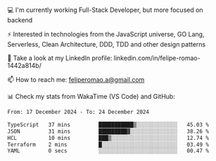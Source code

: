 💻 I'm currently working Full-Stack Developer, but more focused on backend

⚡ Interested in technologies from the JavaScript universe, GO Lang, Serverless, Clean Architecture, DDD, TDD and other design patterns

👥 Take a look at my LinkedIn profile: linkedin.com/in/felipe-romao-1442a814b/

📫 How to reach me: feliperomao.a@gmail.com

📊 Check my stats from WakaTime (VS Code) and GitHub:

<!--START_SECTION:waka-->

```txt
From: 17 December 2024 - To: 24 December 2024

TypeScript   37 mins         ███████████▒░░░░░░░░░░░░░   45.03 %
JSON         31 mins         █████████▓░░░░░░░░░░░░░░░   38.26 %
HCL          10 mins         ███▒░░░░░░░░░░░░░░░░░░░░░   12.74 %
Terraform    2 mins          █░░░░░░░░░░░░░░░░░░░░░░░░   03.49 %
YAML         0 secs          ░░░░░░░░░░░░░░░░░░░░░░░░░   00.47 %
```

<!--END_SECTION:waka-->
